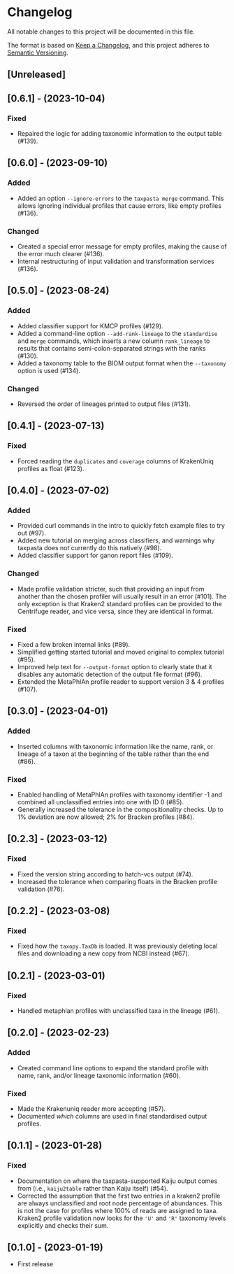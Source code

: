 # Changelog

All notable changes to this project will be documented in this file.

The format is based on [Keep a Changelog](https://keepachangelog.com/en/1.0.0/),
and this project adheres to [Semantic Versioning](https://semver.org/spec/v2.0.0.html).

## [Unreleased]

## [0.6.1] - (2023-10-04)

### Fixed

-   Repaired the logic for adding taxonomic information to the output table (#139).

## [0.6.0] - (2023-09-10)

### Added

-   Added an option `--ignore-errors` to the `taxpasta merge` command. This allows
    ignoring individual profiles that cause errors, like empty profiles (#136).

### Changed

-   Created a special error message for empty profiles, making the cause of the error
    much clearer (#136).
-   Internal restructuring of input validation and transformation services (#136).

## [0.5.0] - (2023-08-24)

### Added

-   Added classifier support for KMCP profiles (#129).
-   Added a command-line option `--add-rank-lineage` to the `standardise` and
    `merge` commands, which inserts a new column `rank_lineage` to results that
    contains semi-colon-separated strings with the ranks (#130).
-   Added a taxonomy table to the BIOM output format when the `--taxonomy` option is
    used (#134).

### Changed

-   Reversed the order of lineages printed to output files (#131).

## [0.4.1] - (2023-07-13)

### Fixed

-   Forced reading the `duplicates` and `coverage` columns of KrakenUniq profiles as
    float (#123).

## [0.4.0] - (2023-07-02)

### Added

-   Provided curl commands in the intro to quickly fetch example files to try out (#97).
-   Added new tutorial on merging across classifiers, and warnings why taxpasta
    does not currently do this natively (#98).
-   Added classifier support for ganon report files (#109).

### Changed

-   Made profile validation stricter, such that providing an input from another
    than the chosen profiler will usually result in an error (#101). The only
    exception is that Kraken2 standard profiles can be provided to the
    Centrifuge reader, and vice versa, since they are identical in format.

### Fixed

-   Fixed a few broken internal links (#89).
-   Simplified getting started tutorial and moved original to complex tutorial (#95).
-   Improved help text for `--output-format` option to clearly state that it disables
    any automatic detection of the output file format (#96).
-   Extended the MetaPhlAn profile reader to support version 3 & 4 profiles (#107).

## [0.3.0] - (2023-04-01)

### Added

-   Inserted columns with taxonomic information like the name, rank, or lineage of a
    taxon at the beginning of the table rather than the end (#86).

### Fixed

-   Enabled handling of MetaPhlAn profiles with taxonomy identifier -1 and combined all
    unclassified entries into one with ID 0 (#85).
-   Generally increased the tolerance in the compositionality checks. Up to 1%
    deviation are now allowed; 2% for Bracken profiles (#84).

## [0.2.3] - (2023-03-12)

### Fixed

-   Fixed the version string according to hatch-vcs output (#74).
-   Increased the tolerance when comparing floats in the Bracken profile validation
    (#76).

## [0.2.2] - (2023-03-08)

### Fixed

-   Fixed how the `taxopy.TaxDb` is loaded. It was previously deleting local files and
    downloading a new copy from NCBI instead (#67).

## [0.2.1] - (2023-03-01)

### Fixed

-   Handled metaphlan profiles with unclassified taxa in the lineage (#61).

## [0.2.0] - (2023-02-23)

### Added

-   Created command line options to expand the standard profile with name, rank,
    and/or lineage taxonomic information (#60).

### Fixed

-   Made the Krakenuniq reader more accepting (#57).
-   Documented _which_ columns are used in final standardised output profiles.

## [0.1.1] - (2023-01-28)

### Fixed

-   Documentation on where the taxpasta-supported Kaiju output comes from (i.e.,
    `kaiju2table` rather than Kaiju itself) (#54).
-   Corrected the assumption that the first two entries in a kraken2 profile are
    always unclassified and root node percentage of abundances. This is not the
    case for profiles where 100% of reads are assigned to taxa. Kraken2 profile
    validation now looks for the `'U'` and `'R'` taxonomy levels explicitly and
    checks their sum.

## [0.1.0] - (2023-01-19)

-   First release

